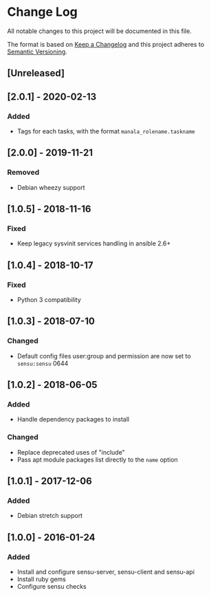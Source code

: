 # Change Log
All notable changes to this project will be documented in this file.

The format is based on [Keep a Changelog](http://keepachangelog.com/)
and this project adheres to [Semantic Versioning](http://semver.org/).

## [Unreleased]

## [2.0.1] - 2020-02-13
### Added
- Tags for each tasks, with the format `manala_rolename.taskname`

## [2.0.0] - 2019-11-21
### Removed
- Debian wheezy support

## [1.0.5] - 2018-11-16
### Fixed
- Keep legacy sysvinit services handling in ansible 2.6+

## [1.0.4] - 2018-10-17
### Fixed
- Python 3 compatibility

## [1.0.3] - 2018-07-10
### Changed
- Default config files user:group and permission are now set to `sensu:sensu` 0644

## [1.0.2] - 2018-06-05
### Added
- Handle dependency packages to install

### Changed
- Replace deprecated uses of "include"
- Pass apt module packages list directly to the `name` option

## [1.0.1] - 2017-12-06
### Added
- Debian stretch support

## [1.0.0] - 2016-01-24
### Added
- Install and configure sensu-server, sensu-client and sensu-api
- Install ruby gems
- Configure sensu checks
